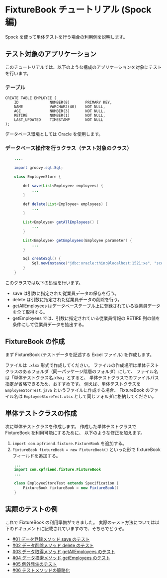 ﻿
FixtureBook チュートリアル (Spock編)
====================================

Spock を使って単体テストを行う場合の利用例を説明します。


テスト対象のアプリケーション
----------------------------

このチュートリアルでは、以下のような構成のアプリケーションを対象にテストを行います。


### テーブル

    CREATE TABLE EMPLOYEE (
        ID              NUMBER(8)       PRIMARY KEY,
        NAME            VARCHAR2(40)    NOT NULL,
        AGE             NUMBER(3)       NOT NULL,
        RETIRE          NUMBER(1)       NOT NULL,
        LAST_UPDATED    TIMESTAMP       NOT NULL
    );

データベース環境としては Oracle を使用します。


### データベース操作を行うクラス（テスト対象のクラス）

```java
    ....

    import groovy.sql.Sql;

    class EmployeeStore {

        def save(List<Employee> employees) {
            ...
        }

        def delete(List<Employee> employees) {
            ...
        }

        List<Employee> getAllEmployees() {
            ...
        }

        List<Employee> getEmployees(Employee parameter) {
            ...
        }

        Sql createSql() {
            Sql.newInstance("jdbc:oracle:thin:@localhost:1521:xe", "scott", "tiger")
        }
    }
```

このクラスでは以下の処理を行います。

*   save は引数に指定された従業員データの保存を行う。
*   delete  は引数に指定された従業員データの削除を行う。
*   getAllEmployees はデータベーステーブル上に登録されている従業員データを全て取得する。
*   getEmployees では、引数に指定されている従業員情報の RETIRE 列の値を条件にして従業員データを抽出する。



FixtureBook の作成
------------------

まず FixtureBook (テストデータを記述する Excel ファイル) を作成します。

ファイルは `.xlsx` 形式で作成してください。
ファイルの作成場所は単体テストクラスのあるフォルダ（同一パッケージ階層のフォルダ）にして、
ファイル名は「単体テストクラス名.xlsx」とすると、
単体テストクラスでのファイルパス指定が省略できるため、おすすめです。
例えば、単体テストクラスを `EmployeeStorTest.java` というファイルに作成する場合、
FixtureBook のファイル名は `EmployeeStoreTest.xlsx` として同じフォルダに格納してください。


単体テストクラスの作成
----------------------

次に単体テストクラスを作成します。
作成した単体テストクラスで FixtureBook を利用可能にするために、
以下のような修正を加えます。

1.  `import com.xpfriend.fixture.FixtureBook` を追加する。
2.  `FixtureBook fixtureBook = new FixtureBook()` といった形で fixtureBook フィールドを追加する。

```java
    ...
    import com.xpfriend.fixture.FixtureBook
    ...

    class EmployeeStoreTest extends Specification {
        FixtureBook fixtureBook = new FixtureBook()
    }
```


実際のテストの例
----------------

これで FixtureBook の利用準備ができました。
実際のテスト方法については以下のドキュメントに記載されていますので、そちらでどうぞ。

*   [#01 データ登録メソッド save のテスト](./Tutorial-Spock-save.md)
*   [#02 データ削除メソッド delete のテスト](./Tutorial-Spock-delete.md)
*   [#03 データ取得メソッド getAllEmployees のテスト](./Tutorial-Spock-getAllEmployees.md)
*   [#04 データ検索メソッド getEmployees のテスト](./Tutorial-Spock-getEmployees.md)
*   [#05 例外発生のテスト](./Tutorial-Spock-Exception.md)
*   [#06 テストメソッドの簡略化](./Tutorial-Spock-expect.md)

